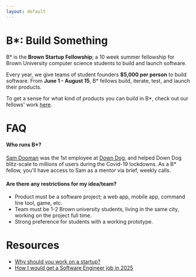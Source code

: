 ```yaml
---
layout: default
---
```


# B\*: Build Something

B\* is the **Brown Startup Fellowship**; a 10 week summer fellowship for Brown University computer science students to build and launch software.

Every year, we give teams of student founders **$5,000 per person** to build software.  From **June 1 - August 15**, B\* fellows build, iterate, test, and launch their products.

To get a sense for what kind of products you can build in B\*, check out our fellows' work [here](/products).

# FAQ

#### Who runs B\*?
[Sam Dooman](https://www.linkedin.com/in/sam-dooman-7463a2105/) was the 1st employee at [Down Dog](https://www.downdogapp.com), and helped Down Dog blitz-scale to millions of users during the Covid-19 lockdowns.  As a B\* fellow, you'll have access to Sam as a mentor via brief, weekly calls.

#### Are there any restrictions for my idea/team?
 - Product must be a software project; a web app, mobile app, command line tool, game, etc.
 - Team must be 1-2 Brown university students, living in the same city, working on the project full time.
 - Strong preference for students with a working prototype.

# Resources
 - [Why should you work on a startup?](/inspo)
 - [How I would get a Software Engineer job in 2025](/jobs)